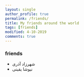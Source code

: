 ```yaml
---
layout: single
author_profile: true
permalink: /friends/
title: My friends around the world
tags: [friends]
modified: 4-10-2019
comments: true
---
```


### friends
* شهرزاد آذری
* نیوشا یقینی 




